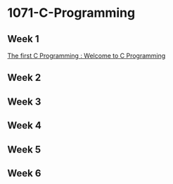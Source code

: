 # 1071-C-Programming
## Week 1
[The first C Programming : Welcome to C Programming](https://github.com/407410116/1071-C-Programming/blob/master/w01/welcome.cpp)
## Week 2
## Week 3
## Week 4
## Week 5
## Week 6

  
<!--stackedit_data:
eyJoaXN0b3J5IjpbOTk1ODY1NTgyXX0=
-->
